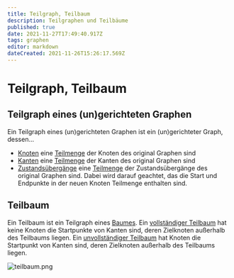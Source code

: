 ```yaml
---
title: Teilgraph, Teilbaum
description: Teilgraphen und Teilbäume
published: true
date: 2021-11-27T17:49:40.917Z
tags: graphen
editor: markdown
dateCreated: 2021-11-26T15:26:17.569Z
---
```


# Teilgraph, Teilbaum

## Teilgraph eines (un)gerichteten Graphen
Ein Teilgraph eines (un)gerichteten Graphen ist ein (un)gerichteter Graph, dessen...
- <u>Knoten</u> eine <u>Teilmenge</u> der Knoten des original Graphen sind
- <u>Kanten</u> eine <u>Teilmenge</u> der Kanten des original Graphen sind
- <u>Zustandsübergänge</u> eine <u>Teilmenge</u> der Zustandsübergänge des original Graphen sind.
Dabei wird darauf geachtet, das die Start und Endpunkte in der neuen Knoten Teilmenge enthalten sind.

## Teilbaum
Ein Teilbaum ist ein Teilgraph eines [Baumes](/formaleBeschreibung/graphen/dag-tree#tree-baum).
Ein <u>vollständiger Teilbaum</u> hat keine Knoten die Startpunkte von Kanten sind, deren Zielknoten außerhalb des Teilbaums liegen.
Ein <u>unvollständiger Teilbaum</u> hat Knoten die Startpunkt von Kanten sind, deren Zielknoten außerhalb des Teilbaums liegen.

![teilbaum.png](/teilbaum.png)




